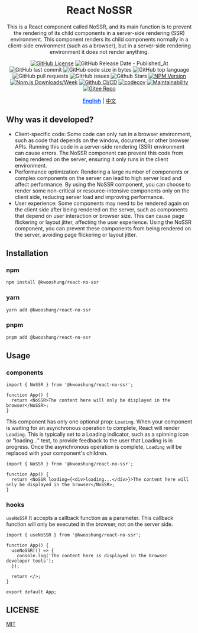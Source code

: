<div align="center">

# React NoSSR

This is a React component called NoSSR, and its main function is to prevent the rendering of its child components in a server-side rendering (SSR) environment. This component renders its child components normally in a client-side environment (such as a browser), but in a server-side rendering environment it does not render anything.

[![GitHub License](https://img.shields.io/github/license/kwooshung/react-no-ssr?labelColor=272e3b&color=165dff)](LICENSE)
![GitHub Release Date - Published_At](https://img.shields.io/github/release-date/kwooshung/react-no-ssr?labelColor=272e3b&color=00b42A&logo=github)
![GitHub last commit](https://img.shields.io/github/last-commit/kwooshung/react-no-ssr?labelColor=272e3b&color=165dff)
![GitHub code size in bytes](https://img.shields.io/github/languages/code-size/kwooshung/react-no-ssr?labelColor=272e3b&color=165dff)
![GitHub top language](https://img.shields.io/github/languages/top/kwooshung/react-no-ssr?labelColor=272e3b&color=165dff)
![GitHub pull requests](https://img.shields.io/github/issues-pr/kwooshung/react-no-ssr?labelColor=272e3b&color=165dff)
![GitHub issues](https://img.shields.io/github/issues/kwooshung/react-no-ssr?labelColor=272e3b&color=165dff)
![Github Stars](https://img.shields.io/github/stars/kwooshung/react-no-ssr?labelColor=272e3b&color=165dff)
[![NPM Version](https://img.shields.io/npm/v/@kwooshung/react-no-ssr?labelColor=272e3b&color=165dff)](https://www.npmjs.com/package/@kwooshung/react-no-ssr)
[![Npm.js Downloads/Week](https://img.shields.io/npm/dw/@kwooshung/react-no-ssr?labelColor=272e3b&labelColor=272e3b&color=165dff&logo=npm)](https://www.npmjs.com/package/@kwooshung/react-no-ssr)
[![Github CI/CD](https://github.com/kwooshung/react-no-ssr/actions/workflows/ci.yml/badge.svg)](https://github.com/kwooshung/react-no-ssr/actions/)
[![codecov](https://codecov.io/gh/kwooshung/react-no-ssr/graph/badge.svg?token=VVZJE7H0KD)](https://codecov.io/gh/kwooshung/react-no-ssr)
[![Maintainability](https://api.codeclimate.com/v1/badges/325d0881b1ca19165d35/maintainability)](https://codeclimate.com/github/kwooshung/react-no-ssr/maintainability/)
[![Gitee Repo](https://img.shields.io/badge/Gitee-react--overlay--scrollbars--smooth-165dff?logo=gitee)](https://gitee.com/kwooshung/react-no-ssr/)

<p align="center">
    <a href="README.md" style="font-weight:700;color:#165dff;text-decoration:underline;">English</a> | 
    <a href="README.zh-CN.md">中文</a>
</p>
</div>

## Why was it developed?

- Client-specific code: Some code can only run in a browser environment, such as code that depends on the window, document, or other browser APIs. Running this code in a server-side rendering (SSR) environment can cause errors. The NoSSR component can prevent this code from being rendered on the server, ensuring it only runs in the client environment.
- Performance optimization: Rendering a large number of components or complex components on the server can lead to high server load and affect performance. By using the NoSSR component, you can choose to render some non-critical or resource-intensive components only on the client side, reducing server load and improving performance.
- User experience: Some components may need to be rendered again on the client side after being rendered on the server, such as components that depend on user interaction or browser size. This can cause page flickering or layout jitter, affecting the user experience. Using the NoSSR component, you can prevent these components from being rendered on the server, avoiding page flickering or layout jitter.

## Installation

### npm

```bash
npm install @kwooshung/react-no-ssr
```

### yarn

```bash
yarn add @kwooshung/react-no-ssr
```

### pnpm

```bash
pnpm add @kwooshung/react-no-ssr
```

## Usage

### components

```tsx
import { NoSSR } from '@kwooshung/react-no-ssr';

function App() {
  return <NoSSR>The content here will only be displayed in the browser</NoSSR>;
}
```

This component has only one optional prop: `Loading`. When your component is waiting for an asynchronous operation to complete, React will render `Loading`. This is typically set to a Loading indicator, such as a spinning icon or "loading..." text, to provide feedback to the user that Loading is in progress. Once the asynchronous operation is complete, `Loading` will be replaced with your component's children.

```tsx
import { NoSSR } from '@kwooshung/react-no-ssr';

function App() {
  return <NoSSR loading={<div>loading...</div>}>The content here will only be displayed in the browser</NoSSR>;
}
```

### hooks

`useNoSSR` It accepts a callback function as a parameter. This callback function will only be executed in the browser, not on the server side.

```tsx
import { useNoSSR } from '@kwooshung/react-no-ssr';

function App() {
  useNoSSR(() => {
    console.log('The content here is displayed in the browser developer tools');
  });

  return </>;
}

export default App;
```

## LICENSE

[MIT](LICENSE)
